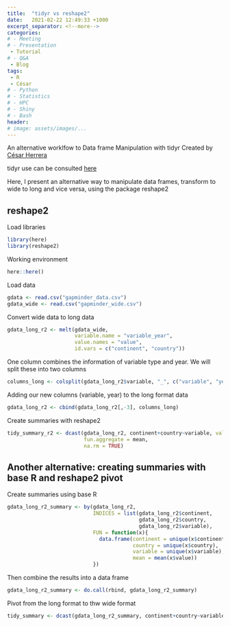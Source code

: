 ```yaml
---
title:  "tidyr vs reshape2"
date:   2021-02-22 12:49:33 +1000
excerpt_separator: <!--more-->
categories:
# - Meeting
# - Presentation
 - Tutorial
# - Q&A
 - Blog
tags:
 - R
 - César
# - Python
# - Statistics
# - HPC
# - Shiny
# - Bash
header:
# image: assets/images/...
---
```


An alternative worklfow to Data frame Manipulation with tidyr
Created by [César Herrera](https://github.com/CexyNature/)

tidyr use can be consulted [here](https://swcarpentry.github.io/r-novice-gapminder/14-tidyr/index.html)

Here, I present an alternative way to manipulate data frames, transform to wide to long and vice versa, using the package reshape2

## reshape2

Load libraries
```R
library(here)
library(reshape2)
```

Working environment
```R
here::here()
```

Load data
```R
gdata <- read.csv("gapminder_data.csv")
gdata_wide <- read.csv("gapminder_wide.csv")
```

Convert wide data to long data
```R
gdata_long_r2 <- melt(gdata_wide, 
                      variable.name = "variable_year",
                      value.names = "value",
                      id.vars = c("continent", "country"))
```

One column combines the information of variable type and year. We will split these into two columns
```R
columns_long <- colsplit(gdata_long_r2$variable, "_", c("variable", "year"))
```

Adding our new columns (variable, year) to the long format data
```R
gdata_long_r2 <- cbind(gdata_long_r2[,-3], columns_long)
```

Create summaries with reshape2
```R
tidy_summary_r2 <- dcast(gdata_long_r2, continent+country~variable, value.var='value',
                         fun.aggregate = mean, 
                         na.rm = TRUE)
```

## Another alternative: creating summaries with base R and reshape2 pivot

Create summaries using base R
```R
gdata_long_r2_summary <- by(gdata_long_r2, 
                            INDICES = list(gdata_long_r2$continent, 
                                           gdata_long_r2$country,
                                           gdata_long_r2$variable),
                            FUN = function(x){
                              data.frame(continent = unique(x$continent),
                                         country = unique(x$country),
                                         variable = unique(x$variable),
                                         mean = mean(x$value))
                            })
```

Then combine the results into a data frame
```R
gdata_long_r2_summary <- do.call(rbind, gdata_long_r2_summary)
```

Pivot from the long format to thw wide format
```R
tidy_summary <- dcast(gdata_long_r2_summary, continent+country~variable, value.var='mean')
```


